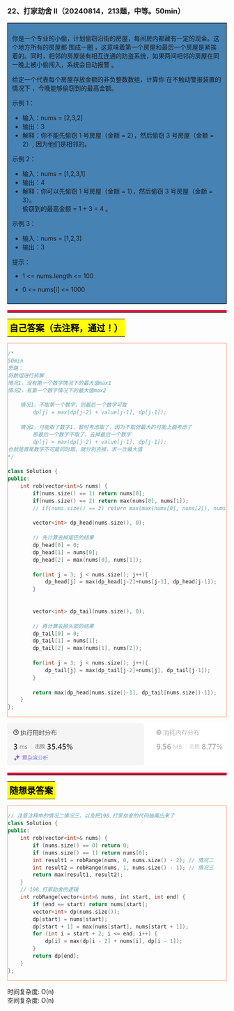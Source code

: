 ### 22、打家劫舍 II（20240814，213题，中等。50min）
<div style="border: 1px solid black; padding: 10px; background-color: SteelBlue;">

你是一个专业的小偷，计划偷窃沿街的房屋，每间房内都藏有一定的现金。这个地方所有的房屋都 围成一圈 ，这意味着第一个房屋和最后一个房屋是紧挨着的。同时，相邻的房屋装有相互连通的防盗系统，如果两间相邻的房屋在同一晚上被小偷闯入，系统会自动报警 。

给定一个代表每个房屋存放金额的非负整数数组，计算你 在不触动警报装置的情况下 ，今晚能够偷窃到的最高金额。

 

示例 1：

- 输入：nums = [2,3,2]
- 输出：3
- 解释：你不能先偷窃 1 号房屋（金额 = 2），然后偷窃 3 号房屋（金额 = 2）, 因为他们是相邻的。

示例 2：

- 输入：nums = [1,2,3,1]
- 输出：4
- 解释：你可以先偷窃 1 号房屋（金额 = 1），然后偷窃 3 号房屋（金额 = 3）。  
     偷窃到的最高金额 = 1 + 3 = 4 。

示例 3：

- 输入：nums = [1,2,3]
- 输出：3
 

提示：

- 1 <= nums.length <= 100
- 0 <= nums[i] <= 1000

  </p>
</div>

<hr style="border-top: 5px solid #DC143C;">
<table>
  <tr>
    <td bgcolor="Yellow" style="padding: 5px; border: 0px solid black;">
      <span style="font-weight: bold; font-size: 20px;color: black;">
      自己答案（去注释，通过！）
      </span>
    </td>
  </tr>
</table>
<div style="padding: 0px; border: 1.5px solid LightSalmon; margin-bottom: 10px;">

```C++ {.line-numbers}
/*
50min
思路：
将数组进行拆解
情况1，没有第一个数字情况下的最大值max1
情况2，有第一个数字情况下的最大值max2

    情况1，不取第一个数字，则最后一个数字可取
        dp[j] = max(dp[j-2] + value[j-1], dp[j-1]);
    
    情况2，可能取了数字1，暂时考虑取了，因为不取但最大的可能上面考虑了
        那最后一个数字不取了，去掉最后一个数字
        dp[j] = max(dp[j-2] + value[j-1], dp[j-1]);
也就是首尾数字不可能同时取，就分别去掉，求一次最大值
*/

class Solution {
public:
    int rob(vector<int>& nums) {
        if(nums.size() == 1) return nums[0];
        if(nums.size() == 2) return max(nums[0], nums[1]);
        // if(nums.size() == 3) return max(max(nums[0], nums[2]), nums[1]);

        vector<int> dp_head(nums.size(), 0);

        // 先计算去掉尾巴的结果
        dp_head[0] = 0;
        dp_head[1] = nums[0];
        dp_head[2] = max(nums[0], nums[1]);

        for(int j = 3; j < nums.size(); j++){
            dp_head[j] = max(dp_head[j-2]+nums[j-1], dp_head[j-1]);
        }


        vector<int> dp_tail(nums.size(), 0);

        // 再计算去掉头部的结果
        dp_tail[0] = 0;
        dp_tail[1] = nums[1];
        dp_tail[2] = max(nums[1], nums[2]);

        for(int j = 3; j < nums.size(); j++){
            dp_tail[j] = max(dp_tail[j-2]+nums[j], dp_tail[j-1]);
        }

        return max(dp_head[nums.size()-1], dp_tail[nums.size()-1]);
    }
};
```

</div>

![alt text](image/0075b29d217a25b29c9cba6420d7f8d.png)

<hr style="border-top: 5px solid #DC143C;">

<table>
  <tr>
    <td bgcolor="Yellow" style="padding: 5px; border: 0px solid black;">
      <span style="font-weight: bold; font-size: 20px;color: black;">
      随想录答案
      </span>
    </td>
  </tr>
</table>

<div style="padding: 0px; border: 1.5px solid LightSalmon; margin-bottom: 10px">

```C++ {.line-numbers}
// 注意注释中的情况二情况三，以及把198.打家劫舍的代码抽离出来了
class Solution {
public:
    int rob(vector<int>& nums) {
        if (nums.size() == 0) return 0;
        if (nums.size() == 1) return nums[0];
        int result1 = robRange(nums, 0, nums.size() - 2); // 情况二
        int result2 = robRange(nums, 1, nums.size() - 1); // 情况三
        return max(result1, result2);
    }
    // 198.打家劫舍的逻辑
    int robRange(vector<int>& nums, int start, int end) {
        if (end == start) return nums[start];
        vector<int> dp(nums.size());
        dp[start] = nums[start];
        dp[start + 1] = max(nums[start], nums[start + 1]);
        for (int i = start + 2; i <= end; i++) {
            dp[i] = max(dp[i - 2] + nums[i], dp[i - 1]);
        }
        return dp[end];
    }
};
```
</div>

时间复杂度: O(n)  
空间复杂度: O(n)